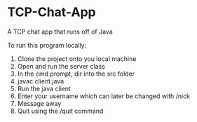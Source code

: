 # TCP-Chat-App
A TCP chat app that runs off of Java



To run this program locally:
1. Clone the project onto you local machine
2. Open and run the server class
3. In the cmd prompt, dir into the src folder
4. javac client.java
5. Run the java client
6. Enter your username which can later be changed with /nick
7. Message away
8. Quit using the /quit command